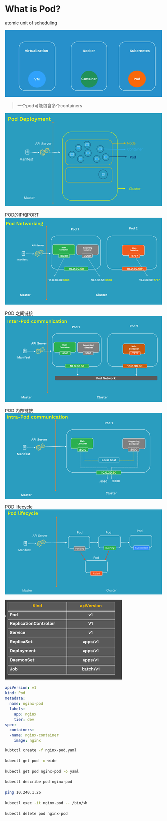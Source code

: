 # What is Pod?

atomic unit of scheduling

![image](./pod1.png)

> 一个pod可能包含多个containers

![image](./pod2.png)

POD的IP和PORT
![image](./pod3.png)

POD 之间链接
![image](./pod4.png)

POD 内部链接
![image](./pod5.png)

POD lifecycle
![image](./pod6.png)

![image](./pod7.png)

```yaml
apiVersion: v1
kind: Pod
metadata:
  name: nginx-pod
  labels:
    app: nginx
    tier: dev
spec:
  containers:
  -name: nginx-container
    image: nginx
```

```bash
kubtctl create -f nginx-pod.yaml

kubectl get pod -o wide

kubectl get pod nginx-pod -o yaml

kubectl describe pod nginx-pod 

ping 10.240.1.26

kubectl exec -it nginx-pod -- /bin/sh

kubectl delete pod nginx-pod
```


